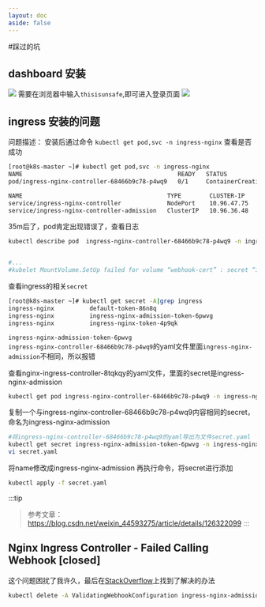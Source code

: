 ```yaml
---
layout: doc
aside: false
---
```

#踩过的坑
## dashboard 安装
![](/assets/image/docker/dash.png)
需要在浏览器中输入`thisisunsafe`,即可进入登录页面
![](/assets/image/docker/board.png)
## ingress 安装的问题
问题描述：
安装后通过命令 `kubectl get pod,svc -n ingress-nginx` 查看是否成功
```bash      
[root@k8s-master ~]# kubectl get pod,svc -n ingress-nginx
NAME                                            READY   STATUS               RESTARTS   AGE
pod/ingress-nginx-controller-68466b9c78-p4wq9   0/1     ContainerCreating     0          35m

NAME                                         TYPE        CLUSTER-IP    EXTERNAL-IP   PORT(S)                      AGE
service/ingress-nginx-controller             NodePort    10.96.47.75   <none>        80:31885/TCP,443:30125/TCP   35m
service/ingress-nginx-controller-admission   ClusterIP   10.96.36.48   <none>        443/TCP                      35m
```
35m后了，pod肯定出现错误了，查看日志
```bash
kubectl describe pod  ingress-nginx-controller-68466b9c78-p4wq9 -n ingress-nginx


#...
#kubelet MountVolume.SetUp failed for volume “webhook-cert” : secret “ingress-nginx-admission” not found
```

查看ingress的相关`secret`
```bash
[root@k8s-master ~]# kubectl get secret -A|grep ingress
ingress-nginx          default-token-86n8q                              kubernetes.io/service-account-token   3      41m
ingress-nginx          ingress-nginx-admission-token-6pwvg              kubernetes.io/service-account-token   3      41m
ingress-nginx          ingress-nginx-token-4p9qk                        kubernetes.io/service-account-token   3      41m
```
`ingress-nginx-admission-token-6pwvg `  
`ingress-nginx-controller-68466b9c78-p4wq9`的yaml文件里面`ingress-nginx-admission`不相同，所以报错

查看nginx-ingress-controller-8tqkqy的yaml文件，里面的secret是ingress-nginx-admission
```bash
kubectl get pod ingress-nginx-controller-68466b9c78-p4wq9 -n ingress-nginx -o yaml
```
复制一个与ingress-nginx-controller-68466b9c78-p4wq9内容相同的secret，命名为ingress-nginx-admission
```bash
#将ingress-nginx-controller-68466b9c78-p4wq9的yaml导出为文件secret.yaml
kubectl get secret ingress-nginx-admission-token-6pwvg -n ingress-nginx -o yaml > secret.yaml
vi secret.yaml
```
将name修改成ingress-nginx-admission
再执行命令，将secret进行添加
```bash
kubectl apply -f secret.yaml
```                        
:::tip
>参考文章：https://blog.csdn.net/weixin_44593275/article/details/126322099
:::

## Nginx Ingress Controller - Failed Calling Webhook [closed]
这个问题困扰了我许久，最后在[StackOverflow](https://stackoverflow.com/questions/61616203/nginx-ingress-controller-failed-calling-webhook)上找到了解决的办法
```bash
kubectl delete -A ValidatingWebhookConfiguration ingress-nginx-admission
```
